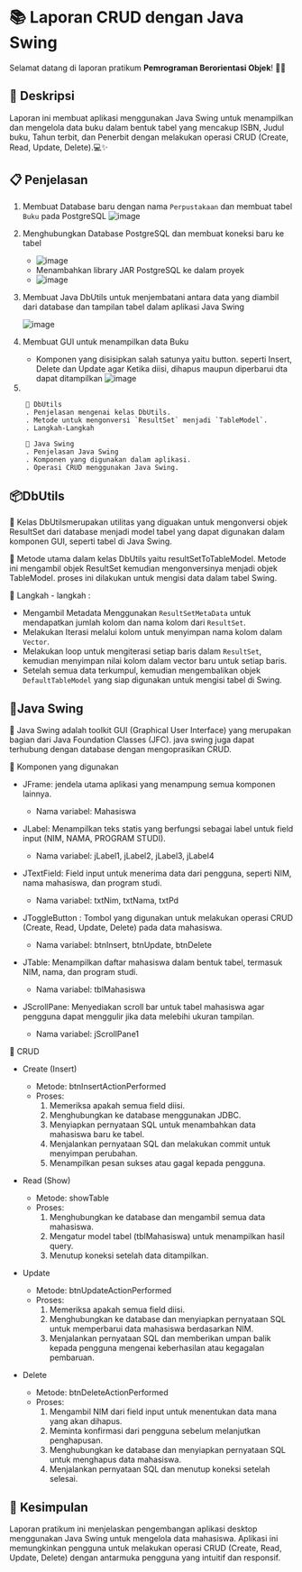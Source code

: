 # 📚 Laporan CRUD dengan Java Swing 

Selamat datang di laporan pratikum **Pemrograman Berorientasi Objek**! 🎉😄

## 📖 Deskripsi

Laporan ini membuat aplikasi menggunakan Java Swing untuk menampilkan dan mengelola data buku dalam bentuk tabel yang mencakup ISBN, Judul buku, Tahun terbit, dan Penerbit dengan melakukan operasi CRUD  (Create, Read, Update, Delete).💻✨

## 📋 Penjelasan
1. Membuat Database baru dengan nama `Perpustakaan` dan membuat tabel `Buku` pada PostgreSQL
   ![image](https://github.com/user-attachments/assets/ce6c9373-5684-488f-b252-7c72cc9cdb70)
   
2. Menghubungkan Database PostgreSQL dan membuat koneksi baru ke tabel
   - ![image](https://github.com/user-attachments/assets/20f62c3d-3a4f-4ec5-b59e-dd288b98ad03)
   - Menambahkan library JAR PostgreSQL ke dalam proyek
   - ![image](https://github.com/user-attachments/assets/ff5931ed-98f0-49b2-a498-8a3e53a5506c)

3. Membuat Java DbUtils untuk menjembatani antara data yang diambil dari database dan tampilan tabel dalam aplikasi Java Swing
 
   ![image](https://github.com/user-attachments/assets/9925ef4d-4414-447c-94da-0164ea93e598)

4. Membuat GUI untuk menampilkan data Buku
   - Komponen yang disisipkan salah satunya yaitu button. seperti Insert, Delete dan Update agar Ketika diisi, dihapus 
maupun diperbarui dta dapat ditampilkan
   ![image](https://github.com/user-attachments/assets/558c568a-5a53-4f3a-bcd8-10cd4ef9ff59)

5. 

   









        📌 DbUtils
        . Penjelasan mengenai kelas DbUtils.
        . Metode untuk mengonversi `ResultSet` menjadi `TableModel`.
        . Langkah-Langkah 
        
        📌 Java Swing
        . Penjelasan Java Swing
        . Komponen yang digunakan dalam aplikasi.
        . Operasi CRUD menggunakan Java Swing.

## 📦DbUtils 
🔗 Kelas DbUtilsmerupakan utilitas yang diguakan untuk mengonversi objek ResultSet dari database menjadi model tabel yang dapat digunakan dalam komponen GUI, seperti tabel di Java Swing.

🔗 Metode utama dalam kelas DbUtils  yaitu resultSetToTableModel. Metode ini mengambil objek ResultSet kemudian mengonversinya menjadi objek TableModel. proses ini dilakukan untuk mengisi data dalam tabel Swing.

🔗 Langkah - langkah :
- Mengambil Metadata Menggunakan `ResultSetMetaData` untuk mendapatkan jumlah kolom dan nama kolom dari `ResultSet`.
- Melakukan Iterasi melalui kolom untuk menyimpan nama kolom dalam `Vector`.
- Melakukan loop untuk mengiterasi setiap baris dalam `ResultSet`, kemudian menyimpan nilai kolom dalam vector baru untuk setiap baris.
- Setelah semua data terkumpul, kemudian mengembalikan objek `DefaultTableModel` yang siap digunakan untuk mengisi tabel di Swing.

## 🎨Java Swing 
🔗 Java Swing adalah toolkit GUI (Graphical User Interface) yang merupakan bagian dari Java Foundation Classes (JFC). java swing juga dapat terhubung dengan database dengan mengoprasikan CRUD. 

🔗 Komponen yang digunakan  

- JFrame: jendela utama aplikasi yang menampung semua komponen lainnya.
  - Nama variabel: Mahasiswa
   
- JLabel: Menampilkan teks statis yang berfungsi sebagai label untuk field input (NIM, NAMA, PROGRAM STUDI).
  - Nama variabel: jLabel1, jLabel2, jLabel3, jLabel4
   
- JTextField: Field input untuk menerima data dari pengguna, seperti NIM, nama mahasiswa, dan program studi.
  - Nama variabel: txtNim, txtNama, txtPd

- JToggleButton : Tombol yang digunakan untuk melakukan operasi CRUD (Create, Read, Update, Delete) pada data mahasiswa.
  - Nama variabel: btnInsert, btnUpdate, btnDelete

- JTable: Menampilkan daftar mahasiswa dalam bentuk tabel, termasuk NIM, nama, dan program studi.
  - Nama variabel: tblMahasiswa
 
- JScrollPane: Menyediakan scroll bar untuk tabel mahasiswa agar pengguna dapat menggulir jika data melebihi ukuran tampilan.
  - Nama variabel: jScrollPane1
 
🔗 CRUD 
- Create (Insert)
  - Metode: btnInsertActionPerformed
  - Proses:
    1. Memeriksa apakah semua field diisi.
    2. Menghubungkan ke database menggunakan JDBC.
    3. Menyiapkan pernyataan SQL untuk menambahkan data mahasiswa baru ke tabel.
    4. Menjalankan pernyataan SQL dan melakukan commit untuk menyimpan perubahan.
    5. Menampilkan pesan sukses atau gagal kepada pengguna.
       
- Read (Show)
  - Metode: showTable
  - Proses:
    1. Menghubungkan ke database dan mengambil semua data mahasiswa.
    2. Mengatur model tabel (tblMahasiswa) untuk menampilkan hasil query.
    3. Menutup koneksi setelah data ditampilkan.
       
- Update
  - Metode: btnUpdateActionPerformed
  - Proses:
    1. Memeriksa apakah semua field diisi.
    2. Menghubungkan ke database dan menyiapkan pernyataan SQL untuk memperbarui data mahasiswa berdasarkan NIM.
    3. Menjalankan pernyataan SQL dan memberikan umpan balik kepada pengguna mengenai keberhasilan atau kegagalan pembaruan.
       
- Delete
  - Metode: btnDeleteActionPerformed
  - Proses:
    1. Mengambil NIM dari field input untuk menentukan data mana yang akan dihapus.
    2. Meminta konfirmasi dari pengguna sebelum melanjutkan penghapusan.
    3. Menghubungkan ke database dan menyiapkan pernyataan SQL untuk menghapus data mahasiswa.
    4. Menjalankan pernyataan SQL dan menutup koneksi setelah selesai.

## 📝 Kesimpulan
Laporan pratikum ini menjelaskan pengembangan aplikasi desktop menggunakan Java Swing untuk mengelola data mahasiswa. Aplikasi ini memungkinkan pengguna untuk melakukan operasi CRUD (Create, Read, Update, Delete) dengan antarmuka pengguna yang intuitif dan responsif. 
 



  
